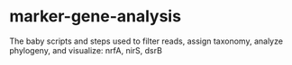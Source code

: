 # marker-gene-analysis
The baby scripts and steps used to filter reads, assign taxonomy, analyze phylogeny, and visualize: nrfA, nirS, dsrB
